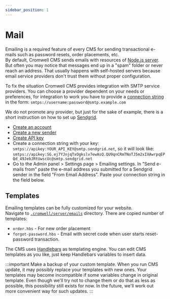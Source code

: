 ```yaml
---
sidebar_position: 1
---
```


# Mail

Emailing is a required feature of every CMS for sending transactional e-mails such as password resets, order placements, etc.  
By default, Cromwell CMS sends emails with resources of [Node.js server](https://www.npmjs.com/package/sendmail). But often you may notice that messages end up in a "spam" folder or never reach an address. That usually happens with self-hosted servers because email service providers don't trust them without proper configuration.

To fix the situation Cromwell CMS provides integration with SMTP service providers. You can choose a provider dependent on your needs or preferences, for integration to work you have to provide a [connection string](https://nodemailer.com/smtp/) in the form: `smtps://username:password@smtp.example.com`

We do not promote any provider, but just for the sake of example, there is a short instruction on how to set up [Sendgrid](https://sendgrid.com/).

- [Create an account](https://signup.sendgrid.com/)
- [Create a new sender](https://app.sendgrid.com/settings/sender_auth/senders/new)
- [Create API key](https://app.sendgrid.com/guide/integrate/langs/smtp)
- Create a connection string with your key: `smtps://apikey:YOUR_API_KEY@smtp.sendgrid.net`, so it will look like: `smtps://apikey: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@smtp.sendgrid.net`
- Go to the Admin panel > Settings page > Emailing settings. In "Send e-mails from" paste the e-mail address you submitted for a Sendgrid sender in the field "From Email Address". Paste your connection string in the field below.

## Templates

Emailing templates can be fully customized for your website.  
Navigate to [`.cromwell/server/emails`](/docs/overview/installation#working-directories) directory. There are copied number of templates:

- `order.hbs` - For new order placement
- `forgot-password.hbs` - Email with secret code when user starts reset-password transaction.

The CMS uses [Handlebars](https://handlebarsjs.com/guide/) as templating engine. You can edit CMS templates as you like, just keep Handlebars variables to insert data.

:::important
Make a backup of your custom template. When you run CMS update, it may possibly replace your templates with new ones. Your templates may become incompatible if some variables change in original template. Even though we'll try not to change them or do that as less as possible, this possibility still exists for now. In the future, we'll work out more convenient way for such updates.
:::
